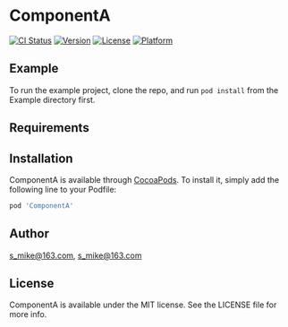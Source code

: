 # ComponentA

[![CI Status](https://img.shields.io/travis/s_mike@163.com/ComponentA.svg?style=flat)](https://travis-ci.org/s_mike@163.com/ComponentA)
[![Version](https://img.shields.io/cocoapods/v/ComponentA.svg?style=flat)](https://cocoapods.org/pods/ComponentA)
[![License](https://img.shields.io/cocoapods/l/ComponentA.svg?style=flat)](https://cocoapods.org/pods/ComponentA)
[![Platform](https://img.shields.io/cocoapods/p/ComponentA.svg?style=flat)](https://cocoapods.org/pods/ComponentA)

## Example

To run the example project, clone the repo, and run `pod install` from the Example directory first.

## Requirements

## Installation

ComponentA is available through [CocoaPods](https://cocoapods.org). To install
it, simply add the following line to your Podfile:

```ruby
pod 'ComponentA'
```

## Author

s_mike@163.com, s_mike@163.com

## License

ComponentA is available under the MIT license. See the LICENSE file for more info.
